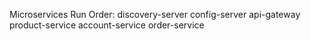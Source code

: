 Microservices Run Order:
discovery-server
config-server
api-gateway
product-service
account-service
order-service


